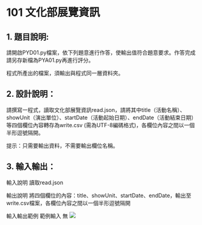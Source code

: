 # 101 文化部展覽資訊
## 1. 題目說明:
請開啟PYD01.py檔案，依下列題意進行作答，使輸出值符合題意要求。作答完成請另存新檔為PYA01.py再進行評分。

程式所產出的檔案，須輸出與程式同一層資料夾。

## 2. 設計說明：
請撰寫一程式，讀取文化部展覽資訊read.json，請將其中title（活動名稱）、showUnit（演出單位）、startDate（活動起始日期）、endDate（活動結束日期）等四個欄位內容轉存為write.csv (需為UTF-8編碼格式)，各欄位內容之間以一個半形逗號隔開。

提示：只需要輸出資料，不需要輸出欄位名稱。

## 3. 輸入輸出：
輸入說明
讀取read.json

輸出說明
將四個欄位的內容：title、showUnit、startDate、endDate，輸出至write.csv檔案，各欄位內容之間以一個半形逗號隔開

輸入輸出範例
範例輸入
無
![](https://i.imgur.com/Z6nLwdy.png)
